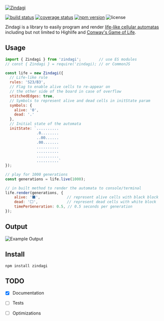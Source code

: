 [![Zindagi][logo]][docs]

[![build status][build-image]][build-url]
[![coverage status][codecov-image]][codecov-url]
[![npm version][npm-image]][npm-url]
![license][license-image]

Zindagi is a library to easily program and render [life-like cellular automatas][life-like-wiki] including but not limited to Highlife and [Conway's Game of Life][gol-wiki].


## Usage

```js
import { Zindagi } from 'zindagi';        // use ES modules
// const { Zindagi } = require('zindagi); // or CommonJS

const life = new Zindagi({
  // Life-like rule
  rules: 'S23/B3',
  // Flag to enable alive cells to re-appear on
  // the other side of the board in case of overflow
  stitchedEdges: true,
  // Symbols to represent alive and dead cells in initState param
  symbols: {
    alive: '0',
    dead: '.'
  },
  // Initial state of the automata
  initState: `..........
              .0........
              ..00......
              .00.......
              ..........
              ..........
              ..........
              ..........`
});

// play for 1000 generations
const generations = life.live(1000);

// in built method to render the automata to console/terminal
life.render(generations, {
    alive: '⬛️',            // represent alive cells with black block
    dead: '⬜️',             // represent dead cells with white block
    timePerGeneration: 0.5, // 0.5 seconds per generation
});
```

## Output
![Example Output][example-output-gif]

## Install
```
npm install zindagi
```

## TODO
- [x] Documentation
- [ ] Tests
- [ ] Optimizations


[logo]: https://res.cloudinary.com/tbking/image/upload/v1604344754/zindagi/zindagi-logo.gif
[docs]: https://tarunbatra.com/zindagi

[build-image]:https://img.shields.io/github/workflow/status/tarunbatra/zindagi/CI?label=CI&logo=github&style=flat-square
[build-url]:https://github.com/tarunbatra/zindagi/actions?query=workflow%3ACI
[codecov-url]: https://codecov.io/gh/tarunbatra/zindagi
[codecov-image]: https://img.shields.io/codecov/c/gh/tarunbatra/zindagi?logo=codecov&style=flat-square
[npm-image]: https://img.shields.io/npm/v/zindagi.svg?style=flat-square&color=magenta
[npm-url]: https://www.npmjs.com/package/zindagi
[license-image]: https://img.shields.io/github/license/tarunbatra/zindagi?color=pink&style=flat-square

[life-like-wiki]: https://en.wikipedia.org/wiki/Life-like_cellular_automaton
[gol-wiki]: https://en.wikipedia.org/wiki/Conway%27s_Game_of_Life
[example-output-gif]: https://res.cloudinary.com/tbking/video/upload/e_loop/v1604362000/zindagi/glider-example.gif